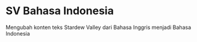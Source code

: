 # SV Bahasa Indonesia
 Mengubah konten teks Stardew Valley dari Bahasa Inggris menjadi Bahasa Indonesia
